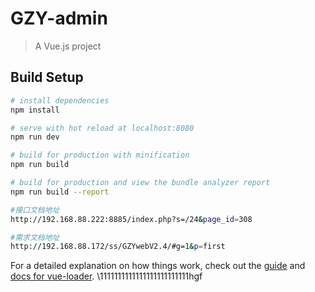 # GZY-admin

> A Vue.js project

## Build Setup

``` bash
# install dependencies
npm install

# serve with hot reload at localhost:8080
npm run dev

# build for production with minification
npm run build

# build for production and view the bundle analyzer report
npm run build --report

#接口文档地址
http://192.168.88.222:8885/index.php?s=/24&page_id=308

#需求文档地址
http://192.168.88.172/ss/GZYwebV2.4/#g=1&p=first
```

For a detailed explanation on how things work, check out the [guide](http://vuejs-templates.github.io/webpack/) and [docs for vue-loader](http://vuejs.github.io/vue-loader).
\1111111111111111111111111hgf 
